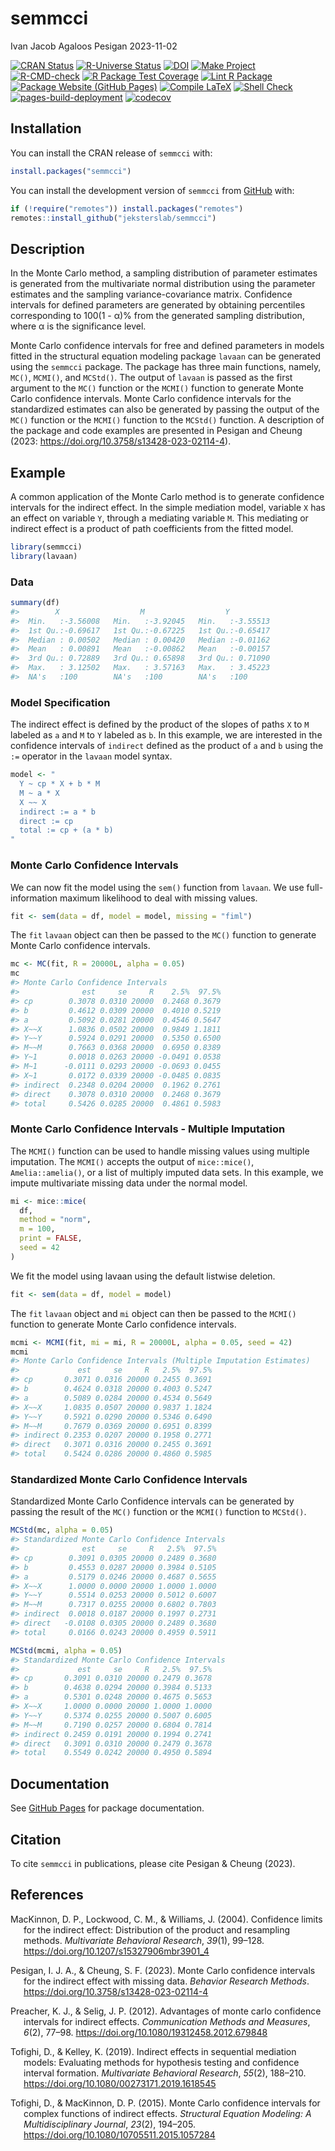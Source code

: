 semmcci
================
Ivan Jacob Agaloos Pesigan
2023-11-02

<!-- README.md is generated from .setup/readme/README.Rmd. Please edit that file -->
<!-- badges: start -->

[![CRAN
Status](https://www.r-pkg.org/badges/version/semmcci)](https://cran.r-project.org/package=semmcci)
[![R-Universe
Status](https://jeksterslab.r-universe.dev/badges/semmcci)](https://jeksterslab.r-universe.dev)
[![DOI](https://zenodo.org/badge/DOI/10.3758/s13428-023-02114-4.svg)](https://doi.org/10.3758/s13428-023-02114-4)
[![Make
Project](https://github.com/jeksterslab/semmcci/actions/workflows/make.yml/badge.svg)](https://github.com/jeksterslab/semmcci/actions/workflows/make.yml)
[![R-CMD-check](https://github.com/jeksterslab/semmcci/actions/workflows/check-full.yml/badge.svg)](https://github.com/jeksterslab/semmcci/actions/workflows/check-full.yml)
[![R Package Test
Coverage](https://github.com/jeksterslab/semmcci/actions/workflows/test-coverage.yml/badge.svg)](https://github.com/jeksterslab/semmcci/actions/workflows/test-coverage.yml)
[![Lint R
Package](https://github.com/jeksterslab/semmcci/actions/workflows/lint.yml/badge.svg)](https://github.com/jeksterslab/semmcci/actions/workflows/lint.yml)
[![Package Website (GitHub
Pages)](https://github.com/jeksterslab/semmcci/actions/workflows/pkgdown-gh-pages.yml/badge.svg)](https://github.com/jeksterslab/semmcci/actions/workflows/pkgdown-gh-pages.yml)
[![Compile
LaTeX](https://github.com/jeksterslab/semmcci/actions/workflows/latex.yml/badge.svg)](https://github.com/jeksterslab/semmcci/actions/workflows/latex.yml)
[![Shell
Check](https://github.com/jeksterslab/semmcci/actions/workflows/shellcheck.yml/badge.svg)](https://github.com/jeksterslab/semmcci/actions/workflows/shellcheck.yml)
[![pages-build-deployment](https://github.com/jeksterslab/semmcci/actions/workflows/pages/pages-build-deployment/badge.svg)](https://github.com/jeksterslab/semmcci/actions/workflows/pages/pages-build-deployment)
[![codecov](https://codecov.io/gh/jeksterslab/semmcci/branch/main/graph/badge.svg?token=KVLUET3DJ6)](https://codecov.io/gh/jeksterslab/semmcci)
<!-- badges: end -->

## Installation

You can install the CRAN release of `semmcci` with:

``` r
install.packages("semmcci")
```

You can install the development version of `semmcci` from
[GitHub](https://github.com/jeksterslab/semmcci) with:

``` r
if (!require("remotes")) install.packages("remotes")
remotes::install_github("jeksterslab/semmcci")
```

## Description

In the Monte Carlo method, a sampling distribution of parameter
estimates is generated from the multivariate normal distribution using
the parameter estimates and the sampling variance-covariance matrix.
Confidence intervals for defined parameters are generated by obtaining
percentiles corresponding to 100(1 - α)% from the generated sampling
distribution, where α is the significance level.

Monte Carlo confidence intervals for free and defined parameters in
models fitted in the structural equation modeling package `lavaan` can
be generated using the `semmcci` package. The package has three main
functions, namely, `MC()`, `MCMI()`, and `MCStd()`. The output of
`lavaan` is passed as the first argument to the `MC()` function or the
`MCMI()` function to generate Monte Carlo confidence intervals. Monte
Carlo confidence intervals for the standardized estimates can also be
generated by passing the output of the `MC()` function or the `MCMI()`
function to the `MCStd()` function. A description of the package and
code examples are presented in Pesigan and Cheung (2023:
<https://doi.org/10.3758/s13428-023-02114-4>).

## Example

A common application of the Monte Carlo method is to generate confidence
intervals for the indirect effect. In the simple mediation model,
variable `X` has an effect on variable `Y`, through a mediating variable
`M`. This mediating or indirect effect is a product of path coefficients
from the fitted model.

``` r
library(semmcci)
library(lavaan)
```

### Data

``` r
summary(df)
#>        X                  M                  Y           
#>  Min.   :-3.56008   Min.   :-3.92045   Min.   :-3.55513  
#>  1st Qu.:-0.69617   1st Qu.:-0.67225   1st Qu.:-0.65417  
#>  Median : 0.00502   Median : 0.00420   Median :-0.01162  
#>  Mean   : 0.00891   Mean   :-0.00862   Mean   :-0.00157  
#>  3rd Qu.: 0.72889   3rd Qu.: 0.65898   3rd Qu.: 0.71090  
#>  Max.   : 3.12502   Max.   : 3.57163   Max.   : 3.45223  
#>  NA's   :100        NA's   :100        NA's   :100
```

### Model Specification

The indirect effect is defined by the product of the slopes of paths `X`
to `M` labeled as `a` and `M` to `Y` labeled as `b`. In this example, we
are interested in the confidence intervals of `indirect` defined as the
product of `a` and `b` using the `:=` operator in the `lavaan` model
syntax.

``` r
model <- "
  Y ~ cp * X + b * M
  M ~ a * X
  X ~~ X
  indirect := a * b
  direct := cp
  total := cp + (a * b)
"
```

### Monte Carlo Confidence Intervals

We can now fit the model using the `sem()` function from `lavaan`. We
use full-information maximum likelihood to deal with missing values.

``` r
fit <- sem(data = df, model = model, missing = "fiml")
```

The `fit` `lavaan` object can then be passed to the `MC()` function to
generate Monte Carlo confidence intervals.

``` r
mc <- MC(fit, R = 20000L, alpha = 0.05)
mc
#> Monte Carlo Confidence Intervals
#>              est     se     R    2.5%  97.5%
#> cp        0.3078 0.0310 20000  0.2468 0.3679
#> b         0.4612 0.0309 20000  0.4010 0.5219
#> a         0.5092 0.0281 20000  0.4546 0.5647
#> X~~X      1.0836 0.0502 20000  0.9849 1.1811
#> Y~~Y      0.5924 0.0291 20000  0.5350 0.6500
#> M~~M      0.7663 0.0368 20000  0.6950 0.8389
#> Y~1       0.0018 0.0263 20000 -0.0491 0.0538
#> M~1      -0.0111 0.0293 20000 -0.0693 0.0455
#> X~1       0.0172 0.0339 20000 -0.0485 0.0835
#> indirect  0.2348 0.0204 20000  0.1962 0.2761
#> direct    0.3078 0.0310 20000  0.2468 0.3679
#> total     0.5426 0.0285 20000  0.4861 0.5983
```

### Monte Carlo Confidence Intervals - Multiple Imputation

The `MCMI()` function can be used to handle missing values using
multiple imputation. The `MCMI()` accepts the output of `mice::mice()`,
`Amelia::amelia()`, or a list of multiply imputed data sets. In this
example, we impute multivariate missing data under the normal model.

``` r
mi <- mice::mice(
  df,
  method = "norm",
  m = 100,
  print = FALSE,
  seed = 42
)
```

We fit the model using lavaan using the default listwise deletion.

``` r
fit <- sem(data = df, model = model)
```

The `fit` `lavaan` object and `mi` object can then be passed to the
`MCMI()` function to generate Monte Carlo confidence intervals.

``` r
mcmi <- MCMI(fit, mi = mi, R = 20000L, alpha = 0.05, seed = 42)
mcmi
#> Monte Carlo Confidence Intervals (Multiple Imputation Estimates)
#>             est     se     R   2.5%  97.5%
#> cp       0.3071 0.0316 20000 0.2455 0.3691
#> b        0.4624 0.0318 20000 0.4003 0.5247
#> a        0.5089 0.0284 20000 0.4534 0.5649
#> X~~X     1.0835 0.0507 20000 0.9837 1.1824
#> Y~~Y     0.5921 0.0290 20000 0.5346 0.6490
#> M~~M     0.7679 0.0369 20000 0.6951 0.8399
#> indirect 0.2353 0.0207 20000 0.1958 0.2771
#> direct   0.3071 0.0316 20000 0.2455 0.3691
#> total    0.5424 0.0286 20000 0.4860 0.5985
```

### Standardized Monte Carlo Confidence Intervals

Standardized Monte Carlo Confidence intervals can be generated by
passing the result of the `MC()` function or the `MCMI()` function to
`MCStd()`.

``` r
MCStd(mc, alpha = 0.05)
#> Standardized Monte Carlo Confidence Intervals
#>              est     se     R   2.5%  97.5%
#> cp        0.3091 0.0305 20000 0.2489 0.3680
#> b         0.4553 0.0287 20000 0.3984 0.5105
#> a         0.5179 0.0246 20000 0.4687 0.5655
#> X~~X      1.0000 0.0000 20000 1.0000 1.0000
#> Y~~Y      0.5514 0.0253 20000 0.5012 0.6007
#> M~~M      0.7317 0.0255 20000 0.6802 0.7803
#> indirect  0.0018 0.0187 20000 0.1997 0.2731
#> direct   -0.0108 0.0305 20000 0.2489 0.3680
#> total     0.0166 0.0243 20000 0.4959 0.5911
```

``` r
MCStd(mcmi, alpha = 0.05)
#> Standardized Monte Carlo Confidence Intervals
#>             est     se     R   2.5%  97.5%
#> cp       0.3091 0.0310 20000 0.2479 0.3678
#> b        0.4638 0.0294 20000 0.3984 0.5133
#> a        0.5301 0.0248 20000 0.4675 0.5653
#> X~~X     1.0000 0.0000 20000 1.0000 1.0000
#> Y~~Y     0.5374 0.0255 20000 0.5007 0.6005
#> M~~M     0.7190 0.0257 20000 0.6804 0.7814
#> indirect 0.2459 0.0191 20000 0.1994 0.2741
#> direct   0.3091 0.0310 20000 0.2479 0.3678
#> total    0.5549 0.0242 20000 0.4950 0.5894
```

## Documentation

See [GitHub Pages](https://jeksterslab.github.io/semmcci/index.html) for
package documentation.

## Citation

To cite `semmcci` in publications, please cite Pesigan & Cheung (2023).

## References

<div id="refs" class="references csl-bib-body hanging-indent"
line-spacing="2">

<div id="ref-MacKinnon-Lockwood-Williams-2004" class="csl-entry">

MacKinnon, D. P., Lockwood, C. M., & Williams, J. (2004). Confidence
limits for the indirect effect: Distribution of the product and
resampling methods. *Multivariate Behavioral Research*, *39*(1), 99–128.
<https://doi.org/10.1207/s15327906mbr3901_4>

</div>

<div id="ref-Pesigan-Cheung-2023" class="csl-entry">

Pesigan, I. J. A., & Cheung, S. F. (2023). Monte Carlo confidence
intervals for the indirect effect with missing data. *Behavior Research
Methods*. <https://doi.org/10.3758/s13428-023-02114-4>

</div>

<div id="ref-Preacher-Selig-2012" class="csl-entry">

Preacher, K. J., & Selig, J. P. (2012). Advantages of monte carlo
confidence intervals for indirect effects. *Communication Methods and
Measures*, *6*(2), 77–98. <https://doi.org/10.1080/19312458.2012.679848>

</div>

<div id="ref-Tofighi-Kelley-2019" class="csl-entry">

Tofighi, D., & Kelley, K. (2019). Indirect effects in sequential
mediation models: Evaluating methods for hypothesis testing and
confidence interval formation. *Multivariate Behavioral Research*,
*55*(2), 188–210. <https://doi.org/10.1080/00273171.2019.1618545>

</div>

<div id="ref-Tofighi-MacKinnon-2015" class="csl-entry">

Tofighi, D., & MacKinnon, D. P. (2015). Monte Carlo confidence intervals
for complex functions of indirect effects. *Structural Equation
Modeling: A Multidisciplinary Journal*, *23*(2), 194–205.
<https://doi.org/10.1080/10705511.2015.1057284>

</div>

</div>
